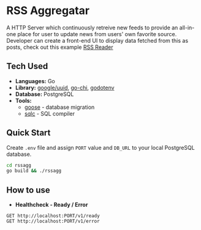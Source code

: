 # RSS Aggregatar

A HTTP Server which continuously retreive new feeds to provide an all-in-one place for user to update news from users' own favorite source.
Developer can create a front-end UI to display data fetched from this as posts, check out this example [RSS Reader](https://github.com/tientrinh21/rssreader)

## Tech Used

-   **Languages:** Go
-   **Library:** [google/uuid](https://github.com/google/uuid), [go-chi](https://go-chi.io/), [godotenv](https://github.com/joho/godotenv)
-   **Database:** PostgreSQL
-   **Tools:**
    -   [goose](https://github.com/pressly/goose) - database migration
    -   [sqlc](https://sqlc.dev/) - SQL compiler

## Quick Start

Create `.env` file and assign `PORT` value and `DB_URL` to your local PostgreSQL database.

```sh
cd rssagg
go build && ./rssagg
```

## How to use

-   **Healthcheck - Ready / Error**

```http
GET http://localhost:PORT/v1/ready
GET http://localhost:PORT/v1/error
```
